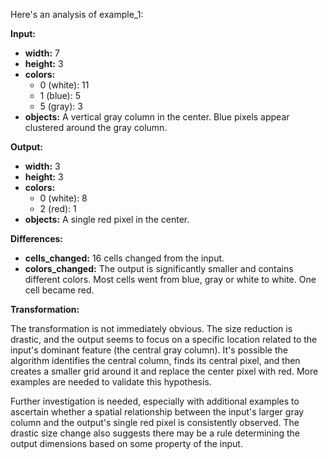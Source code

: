 Here's an analysis of example_1:

**Input:**

*   **width:** 7
*   **height:** 3
*   **colors:**
    *   0 (white): 11
    *   1 (blue): 5
    *   5 (gray): 3
*   **objects:**  A vertical gray column in the center. Blue pixels appear clustered around the gray column.


**Output:**

*   **width:** 3
*   **height:** 3
*   **colors:**
    *   0 (white): 8
    *   2 (red): 1
*   **objects:** A single red pixel in the center.


**Differences:**

*   **cells_changed:** 16 cells changed from the input.
*   **colors_changed:** The output is significantly smaller and contains different colors. Most cells went from blue, gray or white to white. One cell became red.


**Transformation:**

The transformation is not immediately obvious.  The size reduction is drastic, and the output seems to focus on a specific location related to the input's dominant feature (the central gray column). It's possible the algorithm identifies the central column, finds its central pixel, and then creates a smaller grid around it and replace the center pixel with red. More examples are needed to validate this hypothesis.

Further investigation is needed, especially with additional examples to ascertain whether a spatial relationship between the input's larger gray column and the output's single red pixel is consistently observed.  The drastic size change also suggests there may be a rule determining the output dimensions based on some property of the input.


